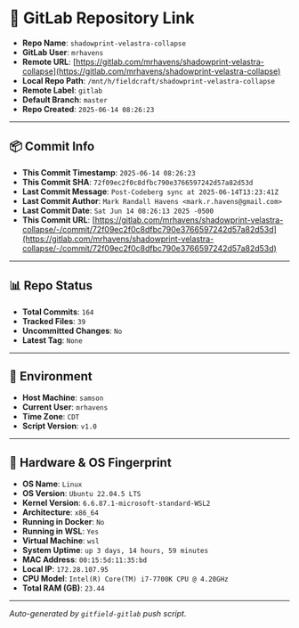 # 🔗 GitLab Repository Link

- **Repo Name**: `shadowprint-velastra-collapse`
- **GitLab User**: `mrhavens`
- **Remote URL**: [https://gitlab.com/mrhavens/shadowprint-velastra-collapse](https://gitlab.com/mrhavens/shadowprint-velastra-collapse)
- **Local Repo Path**: `/mnt/h/fieldcraft/shadowprint-velastra-collapse`
- **Remote Label**: `gitlab`
- **Default Branch**: `master`
- **Repo Created**: `2025-06-14 08:26:23`

---

## 📦 Commit Info

- **This Commit Timestamp**: `2025-06-14 08:26:23`
- **This Commit SHA**: `72f09ec2f0c8dfbc790e3766597242d57a82d53d`
- **Last Commit Message**: `Post-Codeberg sync at 2025-06-14T13:23:41Z`
- **Last Commit Author**: `Mark Randall Havens <mark.r.havens@gmail.com>`
- **Last Commit Date**: `Sat Jun 14 08:26:13 2025 -0500`
- **This Commit URL**: [https://gitlab.com/mrhavens/shadowprint-velastra-collapse/-/commit/72f09ec2f0c8dfbc790e3766597242d57a82d53d](https://gitlab.com/mrhavens/shadowprint-velastra-collapse/-/commit/72f09ec2f0c8dfbc790e3766597242d57a82d53d)

---

## 📊 Repo Status

- **Total Commits**: `164`
- **Tracked Files**: `39`
- **Uncommitted Changes**: `No`
- **Latest Tag**: `None`

---

## 🧽 Environment

- **Host Machine**: `samson`
- **Current User**: `mrhavens`
- **Time Zone**: `CDT`
- **Script Version**: `v1.0`

---

## 🧬 Hardware & OS Fingerprint

- **OS Name**: `Linux`
- **OS Version**: `Ubuntu 22.04.5 LTS`
- **Kernel Version**: `6.6.87.1-microsoft-standard-WSL2`
- **Architecture**: `x86_64`
- **Running in Docker**: `No`
- **Running in WSL**: `Yes`
- **Virtual Machine**: `wsl`
- **System Uptime**: `up 3 days, 14 hours, 59 minutes`
- **MAC Address**: `00:15:5d:11:35:bd`
- **Local IP**: `172.28.107.95`
- **CPU Model**: `Intel(R) Core(TM) i7-7700K CPU @ 4.20GHz`
- **Total RAM (GB)**: `23.44`

---

_Auto-generated by `gitfield-gitlab` push script._

